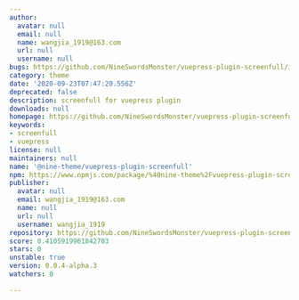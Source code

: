```yaml
---
author:
  avatar: null
  email: null
  name: wangjia_1919@163.com
  url: null
  username: null
bugs: https://github.com/NineSwordsMonster/vuepress-plugin-screenfull/issues
category: theme
date: '2020-09-23T07:47:20.556Z'
deprecated: false
description: screenfull for vuepress plugin
downloads: null
homepage: https://github.com/NineSwordsMonster/vuepress-plugin-screenfull#readme
keywords:
- screenfull
- vuepress
license: null
maintainers: null
name: '@nine-theme/vuepress-plugin-screenfull'
npm: https://www.npmjs.com/package/%40nine-theme%2Fvuepress-plugin-screenfull
publisher:
  avatar: null
  email: wangjia_1919@163.com
  name: null
  url: null
  username: wangjia_1919
repository: https://github.com/NineSwordsMonster/vuepress-plugin-screenfull
score: 0.4105919961842703
stars: 0
unstable: true
version: 0.0.4-alpha.3
watchers: 0

---
```


